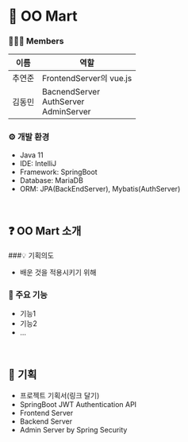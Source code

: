 # 🛒 OO Mart

### 👨‍👦‍👦 Members

| 이름 | 역할 |
| ----- | ----- |
| 추연준 | FrontendServer의 vue.js |
| 김동민 |BacnendServer <br> AuthServer <br> AdminServer|


### ⚙ 개발 환경
- Java 11
- IDE: IntelliJ
- Framework: SpringBoot
- Database: MariaDB
- ORM: JPA(BackEndServer), Mybatis(AuthServer)

<br>

## ❓ OO Mart 소개
###💡 기획의도
- 배운 것을 적용시키기 위해

### 📌 주요 기능
- 기능1
- 기능2
- ...

<br>

## 📝 기획
- 프로젝트 기획서(링크 달기)
- SpringBoot JWT Authentication API
- Frontend Server
- Backend Server
- Admin Server by Spring Security
